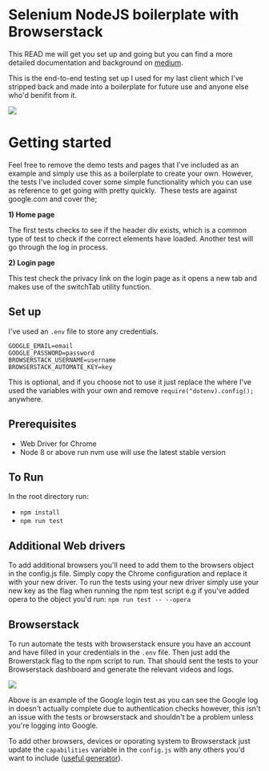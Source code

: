 # Selenium NodeJS boilerplate with Browserstack
This READ me will get you set up and going but you can find a more detailed documentation and background on [medium](https://medium.com/p/a747d7275996/).


This is the end-to-end testing set up I used for my last client which I've stripped back and made into a boilerplate for future use and anyone else who'd benifit from it. 

<img src="https://imgur.com/download/z0lz3Bb" />


# Getting started

Feel free to remove the demo tests and pages that I've included as an example and simply use this as a boilerplate to create your own. However, the tests I've included cover some simple functionality which you can use as reference to get going with pretty quickly. 
These tests are against google.com and cover the; 

**1) Home page**

The first tests  checks to see if the header div exists, which is a common type of test to check if the correct elements have loaded. Another test will go through the log in process. 

**2) Login page**

This test check the privacy link on the login page as it opens a new tab and makes use of the switchTab utility function. 

## Set up
I've used an `.env` file to store any credentials. 
```
GOOGLE_EMAIL=email
GOOGLE_PASSWORD=password
BROWSERSTACK_USERNAME=username
BROWSERSTACK_AUTOMATE_KEY=key
```

This is optional, and if you choose not to use it just replace the where I've used the variables with your own and remove `require("dotenv).config();` anywhere.

## Prerequisites
- Web Driver for Chrome
- Node 8 or above run nvm use will use the latest stable version

## To Run

In the root directory run: 

- `npm install`
- `npm run test`

## Additional Web drivers
To add additional browsers you'll need to add them to the browsers object in the config.js file. Simply copy the Chrome configuration and replace it with your new driver. To run the tests using your new driver simply use your new key as the flag when running the npm test script e.g if you've added opera to the object you'd run: `npm run test -- --opera`

## Browserstack
To run automate the tests with browserstack ensure you have an account and have filled in your credentials in the `.env` file. Then just add the Browerstack flag to the npm script to run. That should sent the tests to your Browserstack dashboard and generate the relevant videos and logs.

<img src="https://imgur.com/download/fLT7zym" />

Above is an example of the Google login test as you can see the Google log in doesn't actually complete due to authentication checks however, this isn't an issue with the tests or browserstack and shouldn't be a problem unless you're logging into Google.

To add other browsers, devices or oporating system to Browserstack just update the `capabilities` variable in the `config.js` with any others you'd want to include ([useful generator](https://www.browserstack.com/automate/capabilities)).
